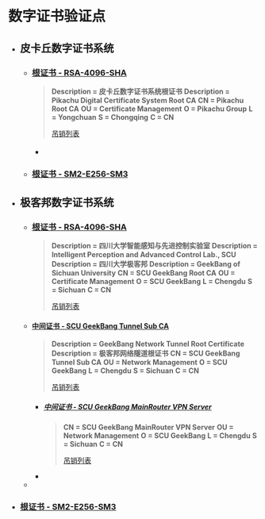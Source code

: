 # 数字证书验证点
- ## 皮卡丘数字证书系统

  - ### [根证书 - RSA-4096-SHA](PikaRoot/CA.cer)

    > **Description = 皮卡丘数字证书系统根证书**
    > **Description = Pikachu Digital Certificate System Root CA**
    > **CN = Pikachu Root CA**
    > **OU = Certificate Management**
    > **O = Pikachu Group**
    > **L = Yongchuan**
    > **S = Chongqing**
    > **C = CN**
    >
    > [吊销列表](PikaRoot/CRL/CA.crl)

    - #### 

  - ### [根证书 - SM2-E256-SM3](PikaRoot/CA-SM2.cer)

- ## 极客邦数字证书系统

  - ### [根证书 - RSA-4096-SHA](GeekBang/CA.cer)

    > **Description = 四川大学智能感知与先进控制实验室**
    > **Description = Intelligent Perception and Advanced Control Lab., SCU**
    > **Description = 四川大学极客邦**
    > **Description = GeekBang of Sichuan University**
    > **CN = SCU GeekBang Root CA**
    > **OU = Certificate Management**
    > **O = SCU GeekBang**
    > **L = Chengdu**
    > **S = Sichuan**
    > **C = CN**
    >
    > [吊销列表](GeekBang/CRL/CA.crl)

  - #### [中间证书 - SCU GeekBang Tunnel Sub CA](GeekBang/TSC.cer)

    > **Description = GeekBang Network Tunnel Root Certificate**
    > **Description = 极客邦网络隧道根证书**
    > **CN = SCU GeekBang Tunnel Sub CA**
    > **OU = Network Management**
    > **O = SCU GeekBang**
    > **L = Chengdu**
    > **S = Sichuan**
    > **C = CN**
    >
    > [吊销列表](GeekBang/CRL/TSC.crl)

    - ##### [中间证书 - SCU GeekBang MainRouter VPN Server](GeekBang/MR-VPNS.cer)

      > **CN = SCU GeekBang MainRouter VPN Server**
      > **OU = Network Management**
      > **O = SCU GeekBang**
      > **L = Chengdu**
      > **S = Sichuan**
      > **C = CN**
      >
      > [吊销列表](GeekBang/CRL/MR-VPNS.crl)

    - 

  - 

- ### [根证书 - SM2-E256-SM3](GeekBang/CA-SM2.cer)
